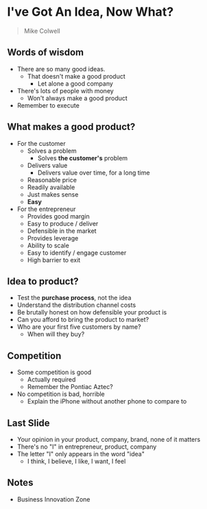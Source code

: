 # I've Got An Idea, Now What?

> Mike Colwell

## Words of wisdom

- There are so many good ideas.
  - That doesn't make a good product
    - Let alone a good company
- There's lots of people with money
  - Won't always make a good product
- Remember to execute

## What makes a good product?

- For the customer
  - Solves a problem
    - Solves __the customer's__ problem
  - Delivers value
    - Delivers value over time, for a long time
  - Reasonable price
  - Readily available
  - Just makes sense
  - __Easy__
- For the entrepreneur
  - Provides good margin
  - Easy to produce / deliver
  - Defensible in the market
  - Provides leverage
  - Ability to scale
  - Easy to identify / engage customer
  - High barrier to exit

## Idea to product?

- Test the __purchase process__, not the idea
- Understand the distribution channel costs
- Be brutally honest on how defensible your product is
- Can you afford to bring the product to market?
- Who are your first five customers by name?
  - When will they buy?

## Competition

- Some competition is good
  - Actually required
  - Remember the Pontiac Aztec?
- No competition is bad, horrible
  - Explain the iPhone without another phone to compare to

## Last Slide

- Your opinion in your product, company, brand, none of it matters
- There's no "I" in entrepreneur, product, company
- The letter "I" only appears in the word "idea"
  - I think, I believe, I like, I want, I feel

## Notes

- Business Innovation Zone
